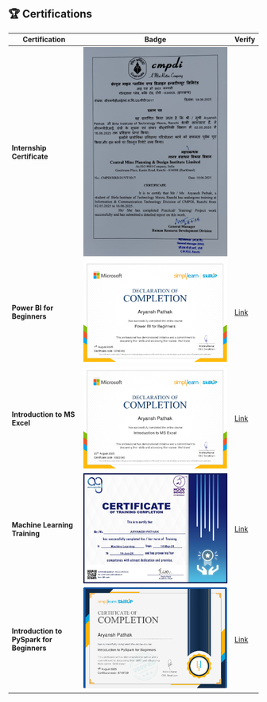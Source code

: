 ## 🏆 Certifications  
| Certification | Badge | Verify |  
|---------------|-------|--------|  
| **Internship Certificate** | ![CERTIFICATE](internship_certificate.jpg) || 
| **Power BI for Beginners** | ![CERTIFICATE](power_bi_for_beginners_jpg.jpg) | [Link](https://simpli-web.app.link/e/8TG4oUGZCVb) |  
| **Introduction to MS Excel** | ![CERTIFICATE](introduction_to_ms_excel.jpg) | [Link](https://www.simplilearn.com/skillup-certificate-landing?token=eyJjb3Vyc2VfaWQiOiIxNzc3IiwiY2VydGlmaWNhdGVfdXJsIjoiaHR0cHM6XC9cL2NlcnRpZmljYXRlcy5zaW1wbGljZG4ubmV0XC9zaGFyZVwvODgyMzA0MF85MDg1MDUwMTc1NTY5NDU3MTIzNC5wbmciLCJ1c2VybmFtZSI6IkFyeWFuc2ggUGF0aGFrIn0%3D&utm_source=shared-certificate&utm_medium=lms&utm_campaign=shared-certificate-promotion&referrer=https%3A%2F%2Flms.simplilearn.com%2Fcourses%2F4277%2FIntroduction-to-MS-Excel%2Fcertificate%2Fdownload-skillup&%24web_only=true&_branch_match_id=1438888406218769455&_branch_referrer=H4sIAAAAAAAAA8soKSkottLXL87MLcjJ1EssKNDLyczL1k%2FVd0wJLPR18k%2BLCkuyrytKTUstKsrMS49PKsovL04tsnXOKMrPTQUAifnhbD8AAAA%3D) | 
| **Machine Learning Training** | ![CERTIFICATE](machine_learning_training_certificate.jpg) | [Link](https://acmegrade-dot-yamm-track.appspot.com/2ETdBbZItcsICR7u_XOyo_iGmWjseM90h66fkyVdkRnmKTSKlkAFTPquUxRfgrXwKKMIlms2_rGLmGIw7vVLNfYjwpUpLoibu_ihQ8YpXvU1-GjwL_v0bWK0FpekjYaO4vZx_X-iUF9jtWjKmVrZW2uVg_alOIprqfiPSxgmyH7lf9ts) |  
| **Introduction to PySpark for Beginners** | ![CERTIFICATE](introduction_to_pyspark_for_beginners_jpg.jpg) | [Link](https://simpli-web.app.link/e/n4msnZXtDVb) |  
